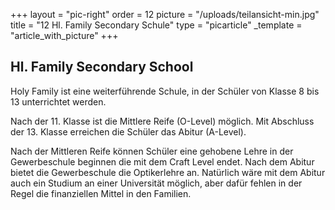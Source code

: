 +++
layout = "pic-right"
order = 12
picture = "/uploads/teilansicht-min.jpg"
title = "12  Hl. Family Secondary Schule"
type = "picarticle"
_template = "article_with_picture"
+++

## Hl. Family Secondary School

Holy Family ist eine weiterführende Schule, in der Schüler von Klasse 8 bis 13 unterrichtet werden.

Nach der 11. Klasse ist die Mittlere Reife (O-Level) möglich. Mit Abschluss der 13. Klasse erreichen die Schüler das Abitur (A-Level).

Nach der Mittleren Reife können Schüler eine gehobene Lehre in der Gewerbeschule beginnen die mit dem Craft Level endet. Nach dem Abitur bietet die Gewerbeschule die Optikerlehre an. Natürlich wäre mit dem Abitur auch ein Studium an einer Universität möglich, aber dafür fehlen in der Regel die finanziellen Mittel in den Familien.
